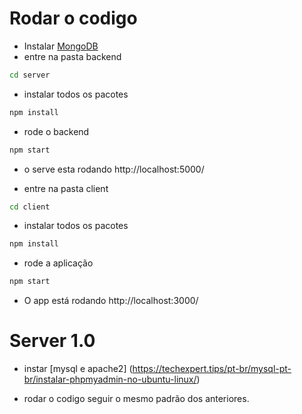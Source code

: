 
# Rodar o codigo

- Instalar [MongoDB](https://www.mongodb.com/try/download)
- entre na pasta backend
```bash
cd server
```
- instalar todos os pacotes
```bash
npm install
```
- rode o backend
```bash
npm start
```
- o serve esta rodando http://localhost:5000/

- entre na pasta client
```bash
cd client
```
- instalar todos os pacotes
```bash
npm install
```
- rode  a aplicação
```bash
npm start
```
- O app está rodando  http://localhost:3000/

# Server 1.0

- instar [mysql e apache2] (https://techexpert.tips/pt-br/mysql-pt-br/instalar-phpmyadmin-no-ubuntu-linux/)

- rodar o codigo seguir o mesmo padrão dos anteriores.